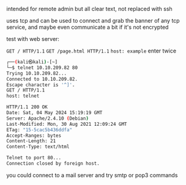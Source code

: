 
intended for remote admin but all clear text, not replaced with ssh

uses tcp and can be used to connect and grab the banner of any tcp service, and maybe even communicate a bit if it's not encrypted

test with web server:

`GET / HTTP/1.1`
`GET /page.html HTTP/1.1`
`host: example`
enter twice

```sh
┌──(kali㉿kali)-[~]
└─$ telnet 10.10.209.82 80
Trying 10.10.209.82...
Connected to 10.10.209.82.
Escape character is '^]'.
GET / HTTP/1.1
host: telnet

HTTP/1.1 200 OK
Date: Sat, 04 May 2024 15:19:19 GMT
Server: Apache/2.4.10 (Debian)
Last-Modified: Mon, 30 Aug 2021 12:09:24 GMT
ETag: "15-5cac5b436ddfa"
Accept-Ranges: bytes
Content-Length: 21
Content-Type: text/html

Telnet to port 80...
Connection closed by foreign host.
```

you could connect to a mail server and try smtp or pop3 commands

